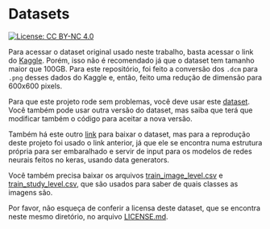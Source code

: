 # Datasets
[![License: CC BY-NC 4.0](https://img.shields.io/badge/License-CC%20BY--NC%204.0-lightgrey.svg)](https://creativecommons.org/licenses/by-nc/4.0/)

Para acessar o dataset original usado neste trabalho, basta acessar o link do [Kaggle](https://www.kaggle.com/c/siim-covid19-detection). Porém, isso não é recomendado já que o dataset tem tamanho maior que 100GB. Para este repositório, foi feito a conversão dos `.dcm` para `.png` desses dados do Kaggle e, então, feito uma redução de dimensão para 600x600 pixels.

Para que este projeto rode sem problemas, você deve usar este [dataset](https://drive.google.com/file/d/1asNV1LAUf32JskYSpplUQgmjQf0W5eLZ/view?usp=sharing). Você também pode usar outra versão do dataset, mas saiba que terá que modificar também o código para aceitar a nova versão.

Também há este outro [link](https://drive.google.com/file/d/1DS7ye5Xeosv8vLtixWdfjSVtPGC_B7Wr/view?usp=sharing) para baixar o dataset, mas para a reprodução deste projeto foi usado o link anterior, já que ele se encontra numa estrutura própria para ser embaralhado e servir de input para os modelos de redes neurais feitos no keras, usando data generators.

Você também precisa baixar os arquivos [train_image_level.csv](https://drive.google.com/file/d/17hTJnGSKpQiZN9-OFs1Y7gZtYe_SQJxr/view?usp=sharing) e [train_study_level.csv](https://drive.google.com/file/d/1-5xCGnpWNcFkgXEJW2VLePjeBH_07zN-/view?usp=sharing), que são usados para saber de quais classes as imagens são.

Por favor, não esqueça de conferir a licensa deste dataset, que se encontra neste mesmo diretório, no arquivo [LICENSE.md](LICENSE.md).
